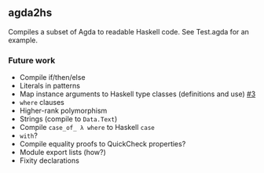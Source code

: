 ## agda2hs

Compiles a subset of Agda to readable Haskell code. See Test.agda for an example.

### Future work

- Compile if/then/else
- Literals in patterns
- Map instance arguments to Haskell type classes (definitions and use) [#3](https://github.com/agda/agda2hs/pull/3)
- `where` clauses
- Higher-rank polymorphism
- Strings (compile to `Data.Text`)
- Compile `case_of_ λ where` to Haskell `case`
- `with`?
- Compile equality proofs to QuickCheck properties?
- Module export lists (how?)
- Fixity declarations
